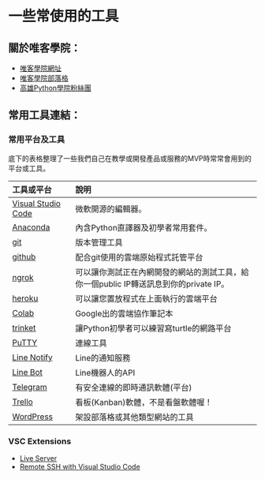 # 一些常使用的工具

## 關於唯客學院：

* [唯客學院網址](https://www.victorgau.com)
* [唯客學院部落格](https://victorgau.com/blog/)
* [高雄Python學院粉絲團](https://www.facebook.com/KHPYAcademy/)

## 常用工具連結：

### 常用平台及工具

底下的表格整理了一些我們自己在教學或開發產品或服務的MVP時常常會用到的平台或工具。

|工具或平台|說明|
|:--|:--|
|[Visual Studio Code](https://code.visualstudio.com/)|微軟開源的編輯器。|
|[Anaconda](https://www.anaconda.com/)|內含Python直譯器及初學者常用套件。|
|[git](https://git-scm.com/downloads)|版本管理工具|
|[github](https://github.com/)|配合git使用的雲端原始程式託管平台|
|[ngrok](https://ngrok.com/)|可以讓你測試正在內網開發的網站的測試工具，給你一個public IP轉送訊息到你的private IP。|
|[heroku](https://www.heroku.com/)|可以讓您置放程式在上面執行的雲端平台|
|[Colab](https://colab.research.google.com)|Google出的雲端協作筆記本|
|[trinket](https://trinket.io/)|讓Python初學者可以練習寫turtle的網路平台|
|[PuTTY](https://www.putty.org/)|連線工具|
|[Line Notify](https://notify-bot.line.me/)|Line的通知服務|
|[Line Bot](https://developers.line.biz/en/services/messaging-api/)|Line機器人的API|
|[Telegram](https://telegram.org/)|有安全連線的即時通訊軟體(平台)|
|[Trello](https://trello.com/)|看板(Kanban)軟體，不是看盤軟體喔！|
|[WordPress](https://wordpress.org/)|架設部落格或其他類型網站的工具|


### VSC Extensions

* [Live Server](https://marketplace.visualstudio.com/items?itemName=ritwickdey.LiveServer)
* [Remote SSH with Visual Studio Code](https://code.visualstudio.com/blogs/2019/07/25/remote-ssh)